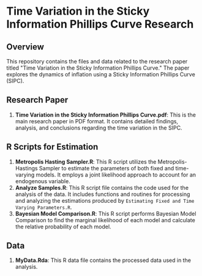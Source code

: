 # Time Variation in the Sticky Information Phillips Curve Research

## Overview
This repository contains the files and data related to the research paper titled "Time Variation in the Sticky Information Phillips Curve." The paper explores the dynamics of inflation using a Sticky Information Phillips Curve (SIPC).

## Research Paper
1. **Time Variation in the Sticky Information Phillips Curve.pdf**: This is the main research paper in PDF format. It contains detailed findings, analysis, and conclusions regarding the time variation in the SIPC.

## R Scripts for Estimation
1. **Metropolis Hasting Sampler.R**: This R script utilizes the Metropolis-Hastings Sampler to estimate the parameters of both fixed and time-varying models. It employs a joint likelihood approach to account for an endogenous variable.
2. **Analyze Samples.R**: This R script file contains the code used for the analysis of the data. It includes functions and routines for processing and analyzing the estimations produced by `Estimating Fixed and Time Varying Parameters.R`.
3. **Bayesian Model Comparison.R**: This R script performs Bayesian Model Comparison to find the marginal likelihood of each model and calculate the relative probability of each model.

## Data
1. **MyData.Rda**: This R data file contains the processed data used in the analysis. 


